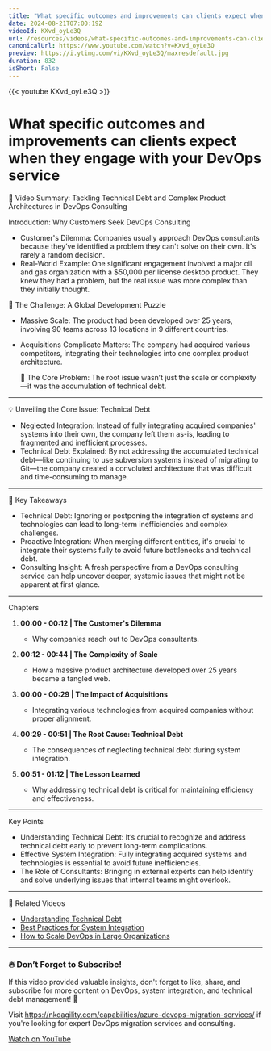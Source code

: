 ```yaml
---
title: "What specific outcomes and improvements can clients expect when they engage with your DevOps service"
date: 2024-08-21T07:00:19Z
videoId: KXvd_oyLe3Q
url: /resources/videos/what-specific-outcomes-and-improvements-can-clients-expect-when-they-engage-with-your-devops-service
canonicalUrl: https://www.youtube.com/watch?v=KXvd_oyLe3Q
preview: https://i.ytimg.com/vi/KXvd_oyLe3Q/maxresdefault.jpg
duration: 832
isShort: False
---
```


{{< youtube KXvd_oyLe3Q >}}

# What specific outcomes and improvements can clients expect when they engage with your DevOps service

🎥 Video Summary: Tackling Technical Debt and Complex Product Architectures in DevOps Consulting

Introduction: Why Customers Seek DevOps Consulting

- Customer's Dilemma: Companies usually approach DevOps consultants because they’ve identified a problem they can't solve on their own. It's rarely a random decision.
- Real-World Example: One significant engagement involved a major oil and gas organization with a $50,000 per license desktop product. They knew they had a problem, but the real issue was more complex than they initially thought.

🚧 The Challenge: A Global Development Puzzle

- Massive Scale: The product had been developed over 25 years, involving 90 teams across 13 locations in 9 different countries.
- Acquisitions Complicate Matters: The company had acquired various competitors, integrating their technologies into one complex product architecture.

  🔄 The Core Problem: The root issue wasn’t just the scale or complexity—it was the accumulation of technical debt.

---

💡 Unveiling the Core Issue: Technical Debt

- Neglected Integration: Instead of fully integrating acquired companies' systems into their own, the company left them as-is, leading to fragmented and inefficient processes.
- Technical Debt Explained: By not addressing the accumulated technical debt—like continuing to use subversion systems instead of migrating to Git—the company created a convoluted architecture that was difficult and time-consuming to manage.

---

🎯 Key Takeaways

- Technical Debt: Ignoring or postponing the integration of systems and technologies can lead to long-term inefficiencies and complex challenges.
- Proactive Integration: When merging different entities, it's crucial to integrate their systems fully to avoid future bottlenecks and technical debt.
- Consulting Insight: A fresh perspective from a DevOps consulting service can help uncover deeper, systemic issues that might not be apparent at first glance.

---

Chapters

1. **00:00 - 00:12 | The Customer's Dilemma**

   - Why companies reach out to DevOps consultants.

2. **00:12 - 00:44 | The Complexity of Scale**

   - How a massive product architecture developed over 25 years became a tangled web.

3. **00:00 - 00:29 | The Impact of Acquisitions**

   - Integrating various technologies from acquired companies without proper alignment.

4. **00:29 - 00:51 | The Root Cause: Technical Debt**

   - The consequences of neglecting technical debt during system integration.

5. **00:51 - 01:12 | The Lesson Learned**
   - Why addressing technical debt is critical for maintaining efficiency and effectiveness.

---

Key Points

- Understanding Technical Debt: It’s crucial to recognize and address technical debt early to prevent long-term complications.
- Effective System Integration: Fully integrating acquired systems and technologies is essential to avoid future inefficiencies.
- The Role of Consultants: Bringing in external experts can help identify and solve underlying issues that internal teams might overlook.

---

🔗 Related Videos

- [Understanding Technical Debt](#)
- [Best Practices for System Integration](#)
- [How to Scale DevOps in Large Organizations](#)

---

### **🔥 Don’t Forget to Subscribe!**

If this video provided valuable insights, don't forget to like, share, and subscribe for more content on DevOps, system integration, and technical debt management! 🚀

Visit https://nkdagility.com/capabilities/azure-devops-migration-services/ if you're looking for expert DevOps migration services and consulting.

[Watch on YouTube](https://www.youtube.com/watch?v=KXvd_oyLe3Q)
